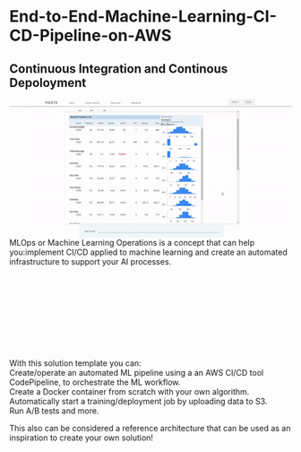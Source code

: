 # End-to-End-Machine-Learning-CI-CD-Pipeline-on-AWS

## Continuous Integration and Continous Depoloyment

<img align="left" src="imgs/ezgif-1-e3d1c499b26c.gif">
MLOps or Machine Learning Operations is a concept that can help you:implement CI/CD applied to machine learning and create an automated infrastructure to support your AI processes.

</br></br></br></br></br></br></br></br>

With this solution template you can:
</br>
Create/operate an automated ML pipeline using a an AWS CI/CD tool CodePipeline, to orchestrate the ML workflow.
</br>
Create a Docker container from scratch with your own algorithm.
</br>
Automatically start a training/deployment job by uploading data to S3.
</br>
Run A/B tests and more. 

This also can be considered a reference architecture that can be used as an inspiration to create your own solution!

